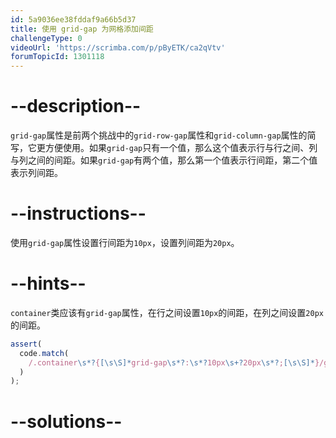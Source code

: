 ```yaml
---
id: 5a9036ee38fddaf9a66b5d37
title: 使用 grid-gap 为网格添加间距
challengeType: 0
videoUrl: 'https://scrimba.com/p/pByETK/ca2qVtv'
forumTopicId: 1301118
---
```


# --description--

`grid-gap`属性是前两个挑战中的`grid-row-gap`属性和`grid-column-gap`属性的简写，它更方便使用。如果`grid-gap`只有一个值，那么这个值表示行与行之间、列与列之间的间距。如果`grid-gap`有两个值，那么第一个值表示行间距，第二个值表示列间距。

# --instructions--

使用`grid-gap`属性设置行间距为`10px`，设置列间距为`20px`。

# --hints--

`container`类应该有`grid-gap`属性，在行之间设置`10px`的间距，在列之间设置`20px`的间距。

```js
assert(
  code.match(
    /.container\s*?{[\s\S]*grid-gap\s*?:\s*?10px\s+?20px\s*?;[\s\S]*}/gi
  )
);
```

# --solutions--

